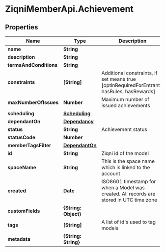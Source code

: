 # ZiqniMemberApi.Achievement

## Properties

Name | Type | Description | Notes
------------ | ------------- | ------------- | -------------
**name** | **String** |  | [optional] 
**description** | **String** |  | [optional] 
**termsAndConditions** | **String** |  | [optional] 
**constraints** | **[String]** | Additional constraints, if set means true [optinRequiredForEntrants, hasRules, hasRewards] | [optional] 
**maxNumberOfIssues** | **Number** | Maximum number of issued achievements | [optional] 
**scheduling** | [**Scheduling**](Scheduling.md) |  | [optional] 
**dependantOn** | [**Dependancy**](Dependancy.md) |  | [optional] 
**status** | **String** | Achievement status | [optional] 
**statusCode** | **Number** |  | [optional] 
**memberTagsFilter** | [**DependantOn**](DependantOn.md) |  | [optional] 
**id** | **String** | Ziqni id of the model | 
**spaceName** | **String** | This is the space name which is linked to the account | [optional] 
**created** | **Date** | ISO8601 timestamp for when a Model was created. All records are stored in UTC time zone | [optional] 
**customFields** | **{String: Object}** |  | [optional] 
**tags** | **[String]** | A list of id&#39;s used to tag models | [optional] 
**metadata** | **{String: String}** |  | [optional] 



